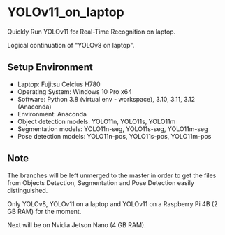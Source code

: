 # YOLOv11_on_laptop
Quickly Run YOLOv11 for Real-Time Recognition on laptop.

Logical continuation of "YOLOv8 on laptop".

## Setup Environment
* Laptop: Fujitsu Celcius H780
* Operating System: Windows 10 Pro x64
* Software: Python 3.8 (virtual env - workspace), 3.10, 3.11, 3.12 (Anaconda)
* Environment: Anaconda
* Object detection models: YOLO11n, YOLO11s, YOLO11m
* Segmentation models: YOLO11n-seg, YOLO11s-seg, YOLO11m-seg
* Pose detection models: YOLO11n-pos, YOLO11s-pos, YOLO11m-pos

## Note

The branches will be left unmerged to the master in order to get the files from Objects Detection, Segmentation and Pose Detection easily distinguished.

Only YOLOv8, YOLOv11 on a laptop and YOLOv11 on a Raspberry Pi 4B (2 GB RAM) for the moment.

Next will be on Nvidia Jetson Nano (4 GB RAM).
